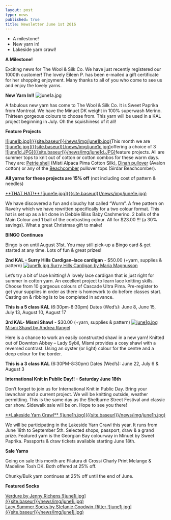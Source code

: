 ```yaml
---
layout: post
type: news
published: true
title: Newsletter June 1st 2016
---
```

- A milestone!
- New yarn in!
- Lakeside yarn crawl!

**A Milestone!**

Exciting news for The Wool & Silk Co.  We have just recently registered our 1000th customer!   The lovely Eileen P. has been e-mailed a gift certificate for her shopping enjoyment.  Many thanks to all of you who come to see us and enjoy the lovely yarns.
 
**New Yarn In!!**
![june1a.jpg]({{site.baseurl}}/news/img/june1a.jpg)

A fabulous new yarn has come to The Wool & Silk Co.  It is Sweet Paprika from Montreal.  We have the Minuet DK weight in 100% superwash Merino.  Thirteen gorgeous colours to choose from.  This yarn will be used in a KAL project beginning in July.  Oh the squishiness of it all!
 
 
**Feature Projects**

<div class="clearfix"></div>
<span style="float:left"><a href="">![june1b.jpg]({{site.baseurl}}/news/img/june1b.jpg)</a></span>
<span style="float:left"><a href="">![june1c.jpg]({{site.baseurl}}/news/img/june1c.jpg)</a></span>
<span style="float:left"><a href="">![june1d.JPG]({{site.baseurl}}/news/img/june1d.JPG)</a></span>
<div class="clearfix"></div>

This month we are offering a choice of 3 feature projects. All are summer tops to knit out of cotton or cotton combos for these warm days.  They are: 
<a href="">Petrie shell</a> (Misti Alpaca Pima Cotton Silk), <a href="">Dinah pullover</a> (Avalon cotton) or any of the <a href="">Beachcomber</a> pullover tops (Sirdar Beachcomber). 
  

**All yarns for these projects are 15% off** (not including cost of pattern & needles)


<a href="http://www.ravelry.com/patterns/library/wurm">
**THAT HAT!**
![june1e.jpg]({{site.baseurl}}/news/img/june1e.jpg)
</a>

We have discovered a fun and slouchy hat called “Wurm”.  A free pattern on Ravelry which we have rewritten specifically for a two colour format.  This hat
is set up as a kit done in Debbie Bliss Baby Cashmerino. 2 balls of the Main Colour and 1 ball of the contrasting colour.  All for $23.00 !!!  (a 30% savings). What a great Christmas gift to make!
 
**BINGO Continues**

Bingo is on until August 31st. You may still pick-up a Bingo card & get started at
any time. Lots of fun & great prizes!
 
 
 **2nd KAL - Surry Hills Cardigan–lace cardigan** - $50.00 (+yarn, supplies & pattern)
<a href="http://www.ravelry.com/patterns/library/surry-hills">![june1k.jpg]({{site.baseurl}}/news/img/june1k.jpg)
Surry Hills Cardigan  by Maria Magnusson</a>

Let’s try a bit of lace knitting!  A lovely lace cardigan that is just right for summer in cotton yarn.  An excellent project to learn lace knitting skills.  Choose from 10 gorgeous colours of Cascade Ultra Pima.  Pre-register to get your supplies in order as there is homework to do before classes start.  Casting on & ribbing is to be completed in advance.

**This is a 5 class KAL** (6:30pm-8:30pm)
Dates (Wed’s): June 8, June 15, July 13, August 10, August 17    
 
**3rd  KAL- Mismi Shawl** - $30.00 (+yarn, supplies & pattern)
<a href="http://www.ravelry.com/patterns/library/mismi-shawl">![june1g.jpg]({{site.baseurl}}/news/img/june1g.jpg)
Mismi Shawl  by Andrea Rangel</a>

Here is a chance to work an easily constructed shawl in a new yarn!  Knitted out of  Downton Abbey – Lady Sybil, Mismi provides a cosy shawl with a reversed contrast.  Using an oyster (or light) colour for the centre and a deep colour for the border.

**This is a 3 class KAL** (6:30PM-8:30pm)
Dates (Wed’s): June 22, July 6 & August 3    


**International Knit in Public Day!! – Saturday June 18th**

Don’t forget to join us for International Knit in Public Day. Bring your lawnchair and a current project. We will be knitting outside, weather permitting. This is the same day as the Shelburne Street Festival and classic car show. Sidewalk sale will be on. Hope to see you there!

<a href="http://lakesideyarncrawl.blogspot.ca/">
**Lakeside Yarn Crawl**
![june1h.jpg]({{site.baseurl}}/news/img/june1h.jpg)
</a>

We will be participating in the Lakeside Yarn Crawl this year. It runs from June 18th to September 5th.  Selected shops, passport, draw & a grand prize.  Featured yarn is the Georgian Bay colourway in Minuet by Sweet Paprika.  Passports & draw tickets available starting June 18th.
 
**Sale Yarns**

Going on sale this month are Filatura di Crossi Charly Print Melange & Madeline Tosh DK. Both offered at 25% off.

Chunky/Bulk yarn continues at 25% off until the end of June.

**Featured Socks**

<span style="float:left; margin-right: 2em;">
<a href="http://www.ravelry.com/patterns/library/verdure-3">
Verdure by Jenny Richens
![june1i.jpg]({{site.baseurl}}/news/img/june1i.jpg)
</a>
</span>
<span style="float:left">
<a href="http://www.ravelry.com/patterns/library/lacy-summer-socks-2">
Lacy Summer Socks by Stefanie Goodwin-Ritter    
![june1j.jpg]({{site.baseurl}}/news/img/june1j.jpg)
</a>
</span>
<div class="clearfix"></div>
